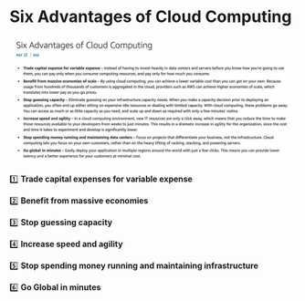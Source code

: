 # **Six Advantages of Cloud Computing**

![six-advantages-of-cloud-computing](images/six-advantages-of-cloud-computing.png)

1️⃣ **Trade capital expenses for variable expense**

2️⃣ **Benefit from massive economies**

3️⃣ **Stop guessing capacity**

4️⃣ **Increase speed and agility**

5️⃣ **Stop spending money running and maintaining infrastructure**

6️⃣ **Go Global in minutes**
